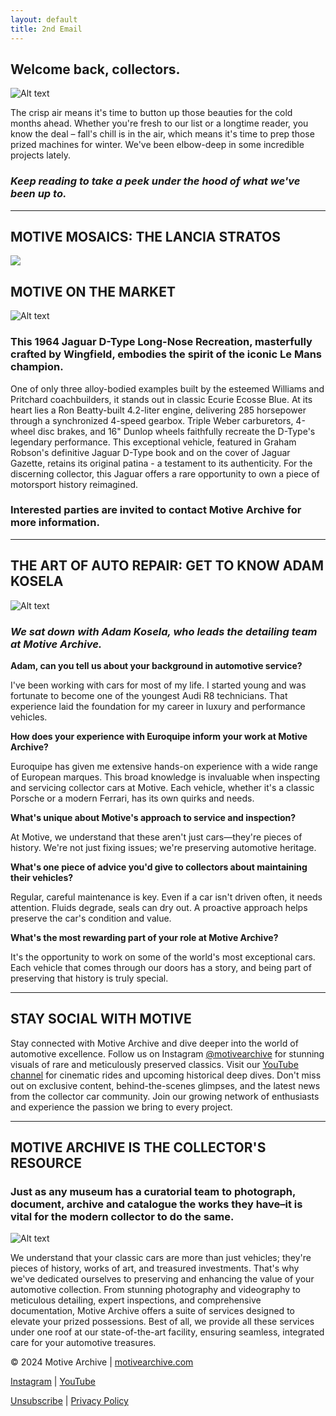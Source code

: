```yaml
---
layout: default
title: 2nd Email
---
```


## Welcome back, collectors.

![Alt text](https://imagedelivery.net/veo1agD2ekS5yYAVWyZXBA/b3bef5bc-ee24-4a95-30e5-fbf6b3dc1e00/public)

The crisp air means it's time to button up those beauties for the cold months ahead. Whether you're fresh to our list or a longtime reader, you know the deal – fall's chill is in the air, which means it's time to prep those prized machines for winter. We've been elbow-deep in some incredible projects lately.

### _Keep reading to take a peek under the hood of what we've been up to._

---

## MOTIVE MOSAICS: THE LANCIA STRATOS

![](https://imagedelivery.net/veo1agD2ekS5yYAVWyZXBA/93b43f25-0bac-4379-4525-e94f26010400/public)

## MOTIVE ON THE MARKET

![Alt text](https://imagedelivery.net/veo1agD2ekS5yYAVWyZXBA/c2f60274-25a3-47b1-07c6-7285cc389800/public)

### This 1964 Jaguar D-Type Long-Nose Recreation, masterfully crafted by Wingfield, embodies the spirit of the iconic Le Mans champion.

One of only three alloy-bodied examples built by the esteemed Williams and Pritchard coachbuilders, it stands out in classic Ecurie Ecosse Blue. At its heart lies a Ron Beatty-built 4.2-liter engine, delivering 285 horsepower through a synchronized 4-speed gearbox. Triple Weber carburetors, 4-wheel disc brakes, and 16" Dunlop wheels faithfully recreate the D-Type's legendary performance. This exceptional vehicle, featured in Graham Robson's definitive Jaguar D-Type book and on the cover of Jaguar Gazette, retains its original patina - a testament to its authenticity. For the discerning collector, this Jaguar offers a rare opportunity to own a piece of motorsport history reimagined.

### Interested parties are invited to contact Motive Archive for more information.

---

## THE ART OF AUTO REPAIR: GET TO KNOW ADAM KOSELA

![Alt text](https://imagedelivery.net/veo1agD2ekS5yYAVWyZXBA/9832a718-ef19-4250-65f3-7681d0f53300/public)

### _We sat down with Adam Kosela, who leads the detailing team at Motive Archive._

**Adam, can you tell us about your background in automotive service?**

I've been working with cars for most of my life. I started young and was fortunate to become one of the youngest Audi R8 technicians. That experience laid the foundation for my career in luxury and performance vehicles.

**How does your experience with Euroquipe inform your work at Motive Archive?**

Euroquipe has given me extensive hands-on experience with a wide range of European marques. This broad knowledge is invaluable when inspecting and servicing collector cars at Motive. Each vehicle, whether it's a classic Porsche or a modern Ferrari, has its own quirks and needs.

**What's unique about Motive's approach to service and inspection?**

At Motive, we understand that these aren't just cars—they're pieces of history. We're not just fixing issues; we're preserving automotive heritage.

**What's one piece of advice you'd give to collectors about maintaining their vehicles?**

Regular, careful maintenance is key. Even if a car isn't driven often, it needs attention. Fluids degrade, seals can dry out. A proactive approach helps preserve the car's condition and value.

**What's the most rewarding part of your role at Motive Archive?**

It's the opportunity to work on some of the world's most exceptional cars. Each vehicle that comes through our doors has a story, and being part of preserving that history is truly special.

---

## STAY SOCIAL WITH MOTIVE

Stay connected with Motive Archive and dive deeper into the world of automotive excellence. Follow us on Instagram [@motivearchive](https://www.instagram.com/motivearchive) for stunning visuals of rare and meticulously preserved classics. Visit our [YouTube channel](https://www.youtube.com/@MotiveArchiveMedia) for cinematic rides and upcoming historical deep dives. Don't miss out on exclusive content, behind-the-scenes glimpses, and the latest news from the collector car community. Join our growing network of enthusiasts and experience the passion we bring to every project.

---

## MOTIVE ARCHIVE IS THE COLLECTOR'S RESOURCE

### Just as any museum has a curatorial team to photograph, document, archive and catalogue the works they have–it is vital for the modern collector to do the same.

![Alt text](https://imagedelivery.net/veo1agD2ekS5yYAVWyZXBA/2e1c7fda-1a07-406f-9e03-084d62d6da00/public)

We understand that your classic cars are more than just vehicles; they're pieces of history, works of art, and treasured investments. That's why we've dedicated ourselves to preserving and enhancing the value of your automotive collection. From stunning photography and videography to meticulous detailing, expert inspections, and comprehensive documentation, Motive Archive offers a suite of services designed to elevate your prized possessions. Best of all, we provide all these services under one roof at our state-of-the-art facility, ensuring seamless, integrated care for your automotive treasures.

© 2024 Motive Archive | [motivearchive.com](https://www.motivearchive.com)

[Instagram](https://www.instagram.com/motivearchive) | [YouTube](https://www.youtube.com/@MotiveArchiveMedia)

[Unsubscribe](https://www.motivearchive.com/unsubscribe) | [Privacy Policy](https://www.motivearchive.com/privacy)
